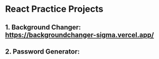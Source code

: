# React Practice Projects
 
## 1. Background Changer: https://backgroundchanger-sigma.vercel.app/
## 2. Password Generator: 
